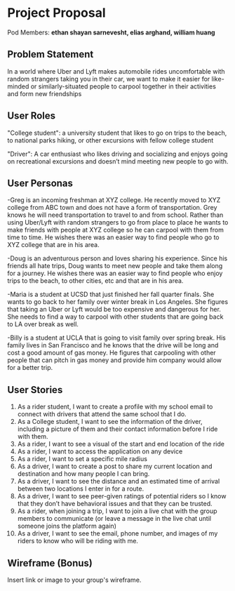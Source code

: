 # Project Proposal

Pod Members: **ethan shayan sarnevesht, elias arghand, william huang**

## Problem Statement

In a world where Uber and Lyft makes automobile rides uncomfortable with random strangers taking you in their car, we want to make it easier for like-minded or similarly-situated people to carpool together in their activities and form new friendships

## User Roles

"College student": a university student that likes to go on trips to the beach, to national parks hiking, or other excursions with fellow college student

"Driver": A car enthusiast who likes driving and socializing and enjoys going on recreational excursions and doesn’t mind meeting new people to go with.


## User Personas

-Greg is an incoming freshman at XYZ college. He recently moved to XYZ college from ABC town and does not have a form of transportation. Grey knows he will need transportation to travel to and from school. Rather than using Uber/Lyft with random strangers to go from place to place he wants to make friends with people at XYZ college so he can carpool with them from time to time. He wishes there was an easier way to find people who go to XYZ college that are in his area.

-Doug is an adventurous person and loves sharing his experience. Since his friends all hate trips, Doug wants to meet new people and take them along for a journey. He wishes there was an easier way to find people who enjoy trips to the beach, to other cities, etc and that are in his area.


-Maria is a student at UCSD that just finished her fall quarter finals. She wants to go back to her family over winter break in Los Angeles. She figures that taking an Uber or Lyft would be too expensive and dangerous for her. She needs to find a way to carpool with other students that are going back to LA over break as well.

-Billy is a student at UCLA that is going to visit family over spring break. His family lives in San Francisco and he knows that the drive will be long and cost a good amount of gas money. He figures that carpooling with other people that can pitch in gas money and provide him company would allow for a better trip.


## User Stories


1. As a rider student, I want to create a profile with my school email to connect with drivers that attend the same school that I do.
2. As a College student, I want to see the information of the driver, including a picture of them and their contact information before I ride with them. 
3. As a rider, I want to see a visual of the start and end location of the ride
4. As a rider, I want to access the application on any device
5. As a rider, I want to set a specific mile radius 
6. As a driver, I want to create a post to share my current location and destination and how many people I can bring.
7. As a driver, I want to see the distance and an estimated time of arrival between two locations I enter in for a route.
8. As a driver, I want to see peer-given ratings of potential riders so I know that they don’t have behavioral issues and that they can be trusted.
9. As a rider, when joining a trip, I want to join a live chat with the group members to communicate (or leave a message in the live chat until someone joins the platform again)
10. As a driver, I want to see the email, phone number, and images of my riders to know who will be riding with me.

## Wireframe (Bonus)

Insert link or image to your group's wireframe. 

